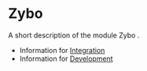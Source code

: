 # Zybo

A short description of the module Zybo .

- Information for [Integration](./doc/README_integration.md "Integration")
- Information for [Development](./doc/README_development.md "Development")
